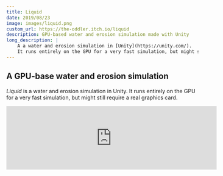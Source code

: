 ```yaml
---
title: Liquid
date: 2019/08/23
image: images/liquid.png
custom_url: https://the-oddler.itch.io/liquid
description: GPU-based water and erosion simulation made with Unity
long_description: |
    A a water and erosion simulation in [Unity](https://unity.com/). 
    It runs entirely on the GPU for a very fast simulation, but might still require a real graphics card.
---
```


## A GPU-base water and erosion simulation

*Liquid* is a water and erosion simulation in Unity. 
It runs entirely on the GPU for a very fast simulation, but might still require a real graphics card.

<iframe src="https://itch.io/embed/447082" width="552" height="167" frameborder="0" class="center_iframe"></iframe>
